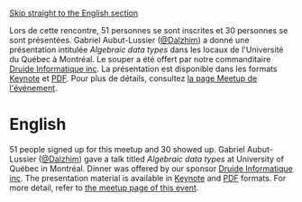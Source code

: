 [Skip straight to the English section](#english)

Lors de cette rencontre, 51 personnes se sont inscrites et 30 personnes se sont présentées. Gabriel Aubut-Lussier ([@Dalzhim](https://github.com/Dalzhim)) a donné une présentation intitulée *Algebraic data types* dans les locaux de l'Université du Québec à Montréal. Le souper a été offert par notre commanditaire [Druide Informatique inc](https://www.druide.com/). La présentation est disponible dans les formats [Keynote](https://github.com/CppMtl/Meetups/blob/master/2017/2017-11-14%20%5BGabriel%20Aubut-Lussier%5D%20Algebraic%20data%20types/20171114%20Algebraic%20data%20types.key) et [PDF](https://github.com/CppMtl/Meetups/blob/master/2017/2017-11-14%20%5BGabriel%20Aubut-Lussier%5D%20Algebraic%20data%20types/20171114%20Algebraic%20data%20types.pdf). Pour plus de détails, consultez [la page Meetup de l'événement](https://www.meetup.com/CppMtl/events/243511059/).

# English
51 people signed up for this meetup and 30 showed up. Gabriel Aubut-Lussier ([@Dalzhim](https://github.com/Dalzhim)) gave a talk titled *Algebraic data types* at University of Québec in Montréal. Dinner was offered by our sponsor [Druide Informatique inc](https://www.druide.com/). The presentation material is available in [Keynote](https://github.com/CppMtl/Meetups/blob/master/2017/2017-11-14%20%5BGabriel%20Aubut-Lussier%5D%20Algebraic%20data%20types/20171114%20Algebraic%20data%20types.key) and [PDF](https://github.com/CppMtl/Meetups/blob/master/2017/2017-11-14%20%5BGabriel%20Aubut-Lussier%5D%20Algebraic%20data%20types/20171114%20Algebraic%20data%20types.pdf) formats. For more detail, refer to [the meetup page of this event](https://www.meetup.com/CppMtl/events/243511059/).

